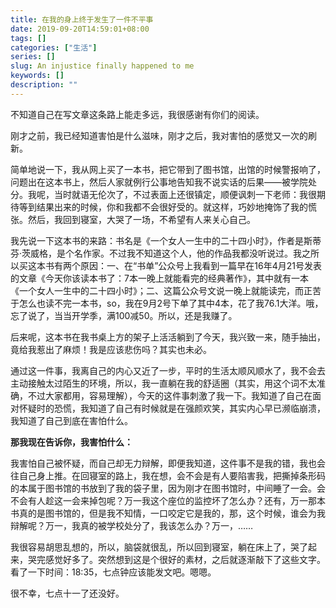 ```yaml
---
title: 在我的身上终于发生了一件不平事
date: 2019-09-20T14:59:01+08:00
tags: []
categories: ["生活"]
series: []
slug: An injustice finally happened to me
keywords: []
description: ""
---
```


不知道自己在写文章这条路上能走多远，我很感谢有你们的阅读。

刚才之前，我已经知道害怕是什么滋味，刚才之后，我对害怕的感觉又一次的刷新。

简单地说一下，我从网上买了一本书，把它带到了图书馆，出馆的时候警报响了，问题出在这本书上，然后人家就例行公事地告知我不说实话的后果——被学院处分。我呢，当时就语无伦次了，不过表面上还很镇定，顺便讽刺一下老师：我很期待等到结果出来的时候，你和我都不会很好受的。就这样，巧妙地掩饰了我的慌张。然后，我回到寝室，大哭了一场，不希望有人来关心自己。

我先说一下这本书的来路：书名是《一个女人一生中的二十四小时》，作者是斯蒂芬·茨威格，是个名作家。不过我不知道这个人，他的作品我都没听说过。我之所以买这本书有两个原因：一、在“书单”公众号上我看到一篇早在16年4月21号发表的文章《今天你该读本书了：7本一晚上就能看完的经典著作》，其中就有一本《一个女人一生中的二十四小时》；二、这篇公众号文说一晚上就能读完，而正苦于怎么也读不完一本书，so，我在9月2号下单了其中4本，花了我76.1大洋。哦，忘了说了，当当开学季，满100减50。所以，还是我赚了。

后来呢，这本书在我书桌上方的架子上活活躺到了今天，我兴致一来，随手抽出，竟给我惹出了麻烦！我是应该悲伤吗？其实也未必。

通过这一件事，我离自己的内心又近了一步，平时的生活太顺风顺水了，我不会去主动接触太过陌生的环境，所以，我一直躺在我的舒适圈（其实，用这个词不太准确，不过大家都用，容易理解），今天的这件事刺激了我一下。我知道了自己在面对怀疑时的恐慌，我知道了自己有时候就是在强颜欢笑，其实内心早已濒临崩溃，我知道了自己到底在害怕什么。

**那我现在告诉你，我害怕什么：**

我害怕自己被怀疑，而自己却无力辩解，即便我知道，这件事不是我的错，我也会往自己身上推。在回寝室的路上，我在想，会不会是有人要陷害我，把撕掉条形码的本属于图书馆的书放到了我的袋子里，因为刚才在图书馆时，中间睡了一会。会不会有人趁这一会来掉包呢？万一我这个座位的监控坏了怎么办？还有，万一那本书真的是图书馆的，但是我不知情，一口咬定它是我的，那，这个时候，谁会为我辩解呢？万一，我真的被学校处分了，我该怎么办？万一，……

我很容易胡思乱想的，所以，脑袋就很乱，所以回到寝室，躺在床上了，哭了起来，哭完感觉好多了。突然想到这是个很好的素材，之后就逐渐敲下了这些文字。看了一下时间：18:35，七点钟应该能发文吧。嗯嗯。

很不幸，七点十一了还没好。